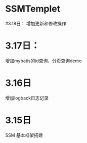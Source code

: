# SSMTemplet

#3.18日：
增加更新和修改操作

# 3.17日：
增加mybatis的id查询，分页查询demo
# 3.16日
增加logback日志记录
# 3.15日
SSM 基本框架搭建
